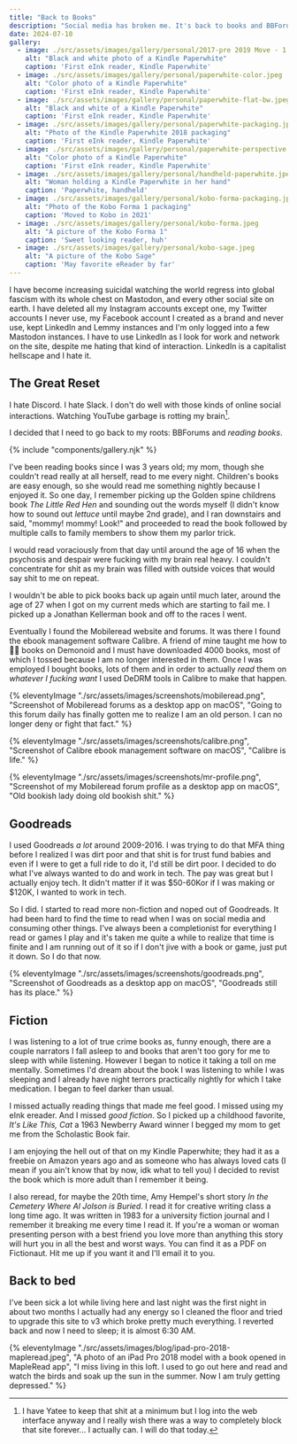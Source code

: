 ```yaml
---
title: "Back to Books"
description: "Social media has broken me. It's back to books and BBForums to rescue what's left of my sanity."
date: 2024-07-10
gallery:
  - image: ./src/assets/images/gallery/personal/2017-pre 2019 Move - 1 of 1.JPG
    alt: "Black and white photo of a Kindle Paperwhite"
    caption: 'First eInk reader, Kindle Paperwhite'
  - image: ./src/assets/images/gallery/personal/paperwhite-color.jpeg
    alt: "Color photo of a Kindle Paperwhite"
    caption: 'First eInk reader, Kindle Paperwhite'
  - image: ./src/assets/images/gallery/personal/paperwhite-flat-bw.jpeg
    alt: "Black and white of a Kindle Paperwhite"
    caption: 'First eInk reader, Kindle Paperwhite'
  - image: ./src/assets/images/gallery/personal/paperwhite-packaging.jpeg
    alt: "Photo of the Kindle Paperwhite 2018 packaging"
    caption: 'First eInk reader, Kindle Paperwhite'
  - image: ./src/assets/images/gallery/personal/paperwhite-perspective.jpeg
    alt: "Color photo of a Kindle Paperwhite"
    caption: 'First eInk reader, Kindle Paperwhite'
  - image: ./src/assets/images/gallery/personal/handheld-paperwhite.jpeg
    alt: "Woman holding a Kindle Paperwhite in her hand"
    caption: 'Paperwhite, handheld'
  - image: ./src/assets/images/gallery/personal/kobo-forma-packaging.jpeg
    alt: "Photo of the Kobo Forma 1 packaging"
    caption: 'Moved to Kobo in 2021'
  - image: ./src/assets/images/gallery/personal/kobo-forma.jpeg
    alt: "A picture of the Kobo Forma 1"
    caption: 'Sweet looking reader, huh'
  - image: ./src/assets/images/gallery/personal/kobo-sage.jpeg
    alt: "A picture of the Kobo Sage"
    caption: 'May favorite eReader by far'
---
```

I have become increasing suicidal watching the world regress into global fascism with its whole chest on Mastodon, and every other social site on earth. I have deleted all my Instagram accounts except one, my Twitter accounts I never use, my Facebook account I created as a brand and never use, kept LinkedIn and Lemmy instances and I'm only logged into a few Mastodon instances. I have to use LinkedIn as I look for work and network on the site, despite me hating that kind of interaction. LinkedIn is a capitalist hellscape and I hate it.

## The Great Reset

I hate Discord. I hate Slack. I don't do well with those kinds of online social interactions. Watching YouTube garbage is rotting my brain[^1].

I decided that I need to go back to my roots: BBForums and *reading books*.

{% include "components/gallery.njk" %}

I've been reading books since I was 3 years old; my mom, though she couldn't read really at all herself, read to me every night. Children's books are easy enough, so she would read me something nightly because I enjoyed it. So one day, I remember picking up the Golden spine childrens book *The Little Red Hen* and sounding out the words myself (I didn't know how to sound out *lettuce* until maybe 2nd grade), and I ran downstairs and said, "mommy! mommy! Look!" and proceeded to read the book followed by multiple calls to family members to show them my parlor trick.

I would read voraciously from that day until around the age of 16 when the psychosis and despair were fucking with my brain real heavy. I couldn't concentrate for shit as my brain was filled with outside voices that would say shit to me on repeat.

I wouldn't be able to pick books back up again until much later, around the age of 27 when I got on my current meds which are starting to fail me. I picked up a Jonathan Kellerman book and off to the races I went.

Eventually I found the Mobileread website and forums. It was there I found the ebook management software Calibre. A friend of mine taught me how to 🏴‍☠️ books on Demonoid and I must have downloaded 4000 books, most of which I tossed because I am no longer interested in them. Once I was employed I bought books, lots of them and in order to actually *read* them on *whatever I fucking want* I used DeDRM tools in Calibre to make that happen.

{% eleventyImage "./src/assets/images/screenshots/mobileread.png", "Screenshot of Mobileread forums as a desktop app on macOS", "Going to this forum daily has finally gotten me to realize I am an old person. I can no longer deny or fight that fact." %}

{% eleventyImage "./src/assets/images/screenshots/calibre.png", "Screenshot of Calibre ebook management software on macOS", "Calibre is life." %}

{% eleventyImage "./src/assets/images/screenshots/mr-profile.png", "Screenshot of my Mobileread forum profile as a desktop app on macOS", "Old bookish lady doing old bookish shit." %}

## Goodreads

I used Goodreads *a lot* around 2009-2016. I was trying to do that MFA thing before I realized I was dirt poor and that shit is for trust fund babies and even if I were to get a full ride to do it, I'd still be dirt poor. I decided to do what I've always wanted to do and work in tech. The pay was great but I actually enjoy tech. It didn't matter if it was $50-60Kor if I was making or $120K, I wanted to work in tech.

So I did. I started to read more non-fiction and noped out of Goodreads. It had been hard to find the time to read when I was on social media and consuming other things. I've always been a completionist for everything I read or games I play and it's taken me quite a while to realize that time is finite and I am running out of it so if I don't jive with a book or game, just put it down. So I do that now.


{% eleventyImage "./src/assets/images/screenshots/goodreads.png", "Screenshot of Goodreads as a desktop app on macOS", "Goodreads still has its place." %}

## Fiction 

I was listening to a lot of true crime books as, funny enough, there are a couple narrators I fall asleep to and books that aren't too gory for me to sleep with while listening. However I began to notice it taking a toll on me mentally. Sometimes I'd dream about the book I was listening to while I was sleeping and I already have night terrors practically nightly for which I take medication. I began to feel darker than usual. 

I missed actually reading things that made me feel good. I missed using my eInk ereader. And I missed *good fiction*. So I picked up a childhood favorite, *It's Like This, Cat* a 1963 Newberry Award winner I begged my mom to get me from the Scholastic Book fair.

I am enjoying the hell out of that on my Kindle Paperwhite; they had it as a freebie on Amazon years ago and as someone who has always loved cats (I mean if you ain't know that by now, idk what to tell you) I decided to revist the book which is more adult than I remember it being.

I also reread, for maybe the 20th time, Amy Hempel's short story *In the Cemetery Where Al Jolson is Buried*. I read it for creative writing class a long time ago. It was written in 1983 for a university fiction journal and I remember it breaking me every time I read it. If you're a woman or woman presenting person with a best friend you love more than anything this story will hurt you in all the best and worst ways. You can find it as a PDF on Fictionaut. Hit me up if you want it and I'll email it to you.

## Back to bed

I've been sick a lot while living here and last night was the first night in about two months I actually had any energy so I cleaned the floor and tried to upgrade this site to v3 which broke pretty much everything. I reverted back and now I need to sleep; it is almost 6:30 AM.


{% eleventyImage "./src/assets/images/blog/ipad-pro-2018-mapleread.jpeg", "A photo of an iPad Pro 2018 model with a book opened in MapleRead app", "I miss living in this loft. I used to go out here and read and watch the birds and soak up the sun in the summer. Now I am truly getting depressed." %}

[^1]: I have Yatee to keep that shit at a minimum but I log into the web interface anyway and I really wish there was a way to completely block that site forever... I actually can. I will do that today.